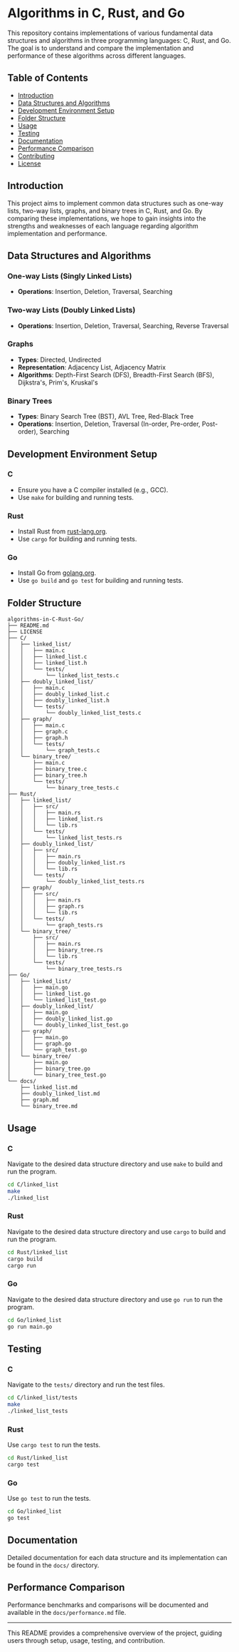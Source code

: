 # Algorithms in C, Rust, and Go

This repository contains implementations of various fundamental data structures and algorithms in three programming languages: C, Rust, and Go. The goal is to understand and compare the implementation and performance of these algorithms across different languages.

## Table of Contents

- [Introduction](#introduction)
- [Data Structures and Algorithms](#data-structures-and-algorithms)
- [Development Environment Setup](#development-environment-setup)
- [Folder Structure](#folder-structure)
- [Usage](#usage)
- [Testing](#testing)
- [Documentation](#documentation)
- [Performance Comparison](#performance-comparison)
- [Contributing](#contributing)
- [License](#license)

## Introduction

This project aims to implement common data structures such as one-way lists, two-way lists, graphs, and binary trees in C, Rust, and Go. By comparing these implementations, we hope to gain insights into the strengths and weaknesses of each language regarding algorithm implementation and performance.

## Data Structures and Algorithms

### One-way Lists (Singly Linked Lists)

- **Operations**: Insertion, Deletion, Traversal, Searching

### Two-way Lists (Doubly Linked Lists)

- **Operations**: Insertion, Deletion, Traversal, Searching, Reverse Traversal

### Graphs

- **Types**: Directed, Undirected
- **Representation**: Adjacency List, Adjacency Matrix
- **Algorithms**: Depth-First Search (DFS), Breadth-First Search (BFS), Dijkstra's, Prim's, Kruskal's

### Binary Trees

- **Types**: Binary Search Tree (BST), AVL Tree, Red-Black Tree
- **Operations**: Insertion, Deletion, Traversal (In-order, Pre-order, Post-order), Searching

## Development Environment Setup

### C

- Ensure you have a C compiler installed (e.g., GCC).
- Use `make` for building and running tests.

### Rust

- Install Rust from [rust-lang.org](https://www.rust-lang.org/).
- Use `cargo` for building and running tests.

### Go

- Install Go from [golang.org](https://golang.org/).
- Use `go build` and `go test` for building and running tests.

## Folder Structure

```
algorithms-in-C-Rust-Go/
├── README.md
├── LICENSE
├── C/
│   ├── linked_list/
│   │   ├── main.c
│   │   ├── linked_list.c
│   │   ├── linked_list.h
│   │   └── tests/
│   │       └── linked_list_tests.c
│   ├── doubly_linked_list/
│   │   ├── main.c
│   │   ├── doubly_linked_list.c
│   │   ├── doubly_linked_list.h
│   │   └── tests/
│   │       └── doubly_linked_list_tests.c
│   ├── graph/
│   │   ├── main.c
│   │   ├── graph.c
│   │   ├── graph.h
│   │   └── tests/
│   │       └── graph_tests.c
│   └── binary_tree/
│       ├── main.c
│       ├── binary_tree.c
│       ├── binary_tree.h
│       └── tests/
│           └── binary_tree_tests.c
├── Rust/
│   ├── linked_list/
│   │   ├── src/
│   │   │   ├── main.rs
│   │   │   ├── linked_list.rs
│   │   │   └── lib.rs
│   │   └── tests/
│   │       └── linked_list_tests.rs
│   ├── doubly_linked_list/
│   │   ├── src/
│   │   │   ├── main.rs
│   │   │   ├── doubly_linked_list.rs
│   │   │   └── lib.rs
│   │   └── tests/
│   │       └── doubly_linked_list_tests.rs
│   ├── graph/
│   │   ├── src/
│   │   │   ├── main.rs
│   │   │   ├── graph.rs
│   │   │   └── lib.rs
│   │   └── tests/
│   │       └── graph_tests.rs
│   └── binary_tree/
│       ├── src/
│       │   ├── main.rs
│       │   ├── binary_tree.rs
│       │   └── lib.rs
│       └── tests/
│           └── binary_tree_tests.rs
├── Go/
│   ├── linked_list/
│   │   ├── main.go
│   │   ├── linked_list.go
│   │   └── linked_list_test.go
│   ├── doubly_linked_list/
│   │   ├── main.go
│   │   ├── doubly_linked_list.go
│   │   └── doubly_linked_list_test.go
│   ├── graph/
│   │   ├── main.go
│   │   ├── graph.go
│   │   └── graph_test.go
│   └── binary_tree/
│       ├── main.go
│       ├── binary_tree.go
│       └── binary_tree_test.go
└── docs/
    ├── linked_list.md
    ├── doubly_linked_list.md
    ├── graph.md
    └── binary_tree.md
```

## Usage

### C

Navigate to the desired data structure directory and use `make` to build and run the program.

```sh
cd C/linked_list
make
./linked_list
```

### Rust

Navigate to the desired data structure directory and use `cargo` to build and run the program.

```sh
cd Rust/linked_list
cargo build
cargo run
```

### Go

Navigate to the desired data structure directory and use `go run` to run the program.

```sh
cd Go/linked_list
go run main.go
```

## Testing

### C

Navigate to the `tests/` directory and run the test files.

```sh
cd C/linked_list/tests
make
./linked_list_tests
```

### Rust

Use `cargo test` to run the tests.

```sh
cd Rust/linked_list
cargo test
```

### Go

Use `go test` to run the tests.

```sh
cd Go/linked_list
go test
```

## Documentation

Detailed documentation for each data structure and its implementation can be found in the `docs/` directory.

## Performance Comparison

Performance benchmarks and comparisons will be documented and available in the `docs/performance.md` file.

---

This README provides a comprehensive overview of the project, guiding users through setup, usage, testing, and contribution.
